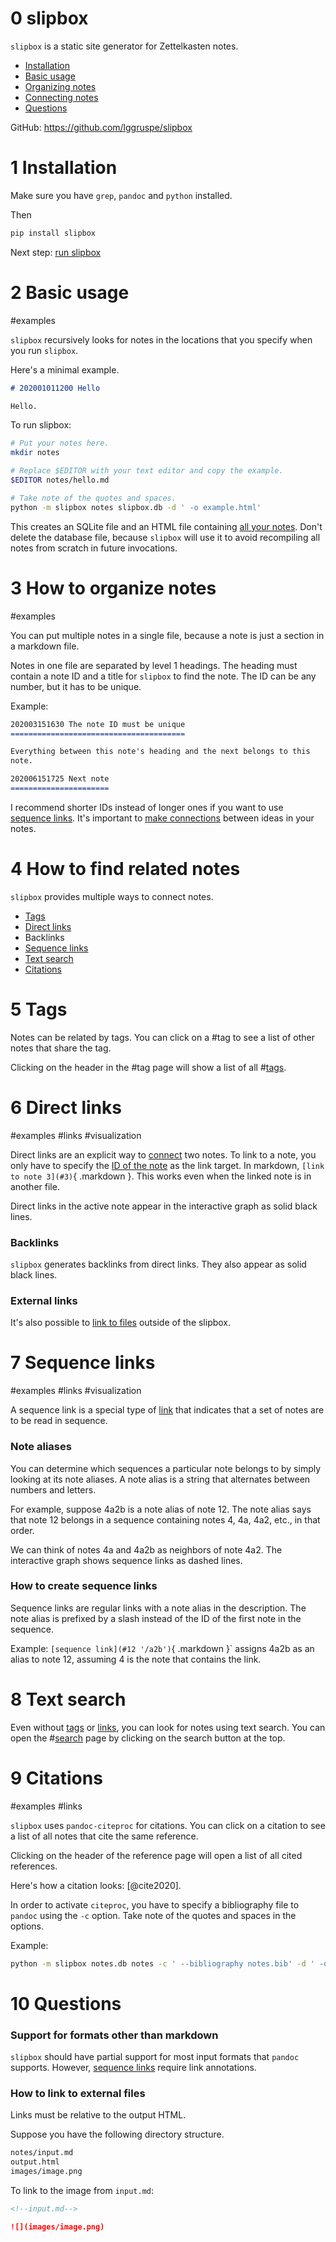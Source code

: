0 slipbox
=========

`slipbox` is a static site generator for Zettelkasten notes.

- [Installation](#1 '/a')
- [Basic usage](#2 '/a1')
- [Organizing notes](#3)
- [Connecting notes](#4)
- [Questions](#10 '/b')

GitHub: <https://github.com/lggruspe/slipbox>


1 Installation
==============

Make sure you have `grep`, `pandoc` and `python` installed.

Then

```bash
pip install slipbox
```

Next step: [run slipbox](#2 '/a')


2 Basic usage
=============
#examples

`slipbox` recursively looks for notes in the locations that you specify
when you run `slipbox`.

Here's a minimal example.

```markdown
# 202001011200 Hello

Hello.
```

To run slipbox:

```bash
# Put your notes here.
mkdir notes

# Replace $EDITOR with your text editor and copy the example.
$EDITOR notes/hello.md

# Take note of the quotes and spaces.
python -m slipbox notes slipbox.db -d ' -o example.html'
```

This creates an SQLite file and an HTML file containing [all your notes](#3 '/a').
Don't delete the database file, because `slipbox` will use it to avoid
recompiling all notes from scratch in future invocations.


3 How to organize notes
=======================
#examples

You can put multiple notes in a single file,
because a note is just a section in a markdown file.

Notes in one file are separated by level 1 headings.
The heading must contain a note ID and a title for `slipbox` to find the
note.
The ID can be any number, but it has to be unique.

Example:

```markdown
202003151630 The note ID must be unique
=======================================

Everything between this note's heading and the next belongs to this
note.

202006151725 Next note
======================
```

I recommend shorter IDs instead of longer ones if you want to use
[sequence links](#7).
It's important to [make connections](#4 '/a') between ideas in your notes.


4 How to find related notes
============================

`slipbox` provides multiple ways to connect notes.

- [Tags](#5 '/a')
- [Direct links](#6 '/b')
- Backlinks
- [Sequence links](#7 '/c')
- [Text search](#8 '/d')
- [Citations](#9 '/a1')


5 Tags
======

Notes can be related by tags.
You can click on a #tag to see a list of other notes that share the tag.

Clicking on the header in the #tag page will show a list of all #[tags](#tags).


6 Direct links
==============
#examples #links #visualization

Direct links are an explicit way to [connect](#4) two notes.
To link to a note, you only have to specify the [ID of the note](#3) as
the link target.
In markdown, `[link to note 3](#3)`{ .markdown }.
This works even when the linked note is in another file.

Direct links in the active note appear in the interactive graph as solid
black lines.

### Backlinks

`slipbox` generates backlinks from direct links.
They also appear as solid black lines.

### External links

It's also possible to [link to files](#10 '/b') outside of the slipbox.


7 Sequence links
================
#examples #links #visualization

A sequence link is a special type of [link](#6) that indicates that a set of
notes are to be read in sequence.

### Note aliases

You can determine which sequences a particular note belongs to by simply
looking at its note aliases.
A note alias is a string that alternates between numbers and letters.

For example, suppose 4a2b is a note alias of note 12.
The note alias says that note 12 belongs in a sequence containing notes
4, 4a, 4a2, etc., in that order.

We can think of notes 4a and 4a2b as neighbors of note 4a2.
The interactive graph shows sequence links as dashed lines.

### How to create sequence links

Sequence links are regular links with a note alias in the description.
The note alias is prefixed by a slash instead of the ID of the first
note in the sequence.

Example: `[sequence link](#12 '/a2b')`{ .markdown }`
assigns 4a2b as an alias to note 12,
assuming 4 is the note that contains the link.


8 Text search
=============

Even without [tags](#5) or [links](#6), you can look for notes using text search.
You can open the #[search](#search) page by clicking on the search button at the top.


9 Citations
===========
#examples #links

`slipbox` uses `pandoc-citeproc` for citations.
You can click on a citation to see a list of all notes that cite the
same reference.

Clicking on the header of the reference page will open a list of all
cited references.

Here's how a citation looks: [@cite2020].

In order to activate `citeproc`, you have to specify a bibliography file
to `pandoc` using the `-c` option.
Take note of the quotes and spaces in the options.

Example:

```bash
python -m slipbox notes.db notes -c ' --bibliography notes.bib' -d ' -o notes.html'
```


10 Questions
============

### Support for formats other than markdown

`slipbox` should have partial support for most input formats that
`pandoc` supports.
However, [sequence links](#7) require link annotations.

### How to link to external files

Links must be relative to the output HTML.

Suppose you have the following directory structure.

```bash
notes/input.md
output.html
images/image.png
```

To link to the image from `input.md`:

```markdown
<!--input.md-->

![](images/image.png)
```
